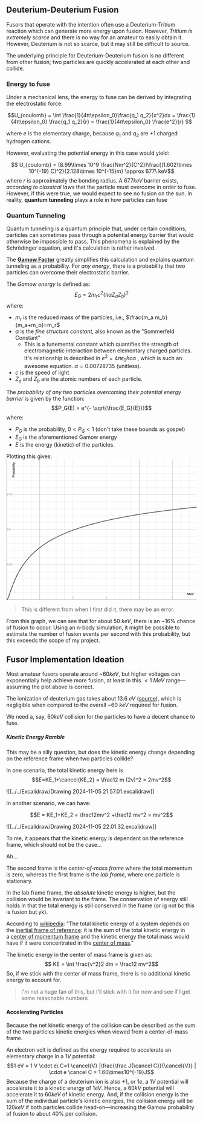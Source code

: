 ## Deuterium-Deuterium Fusion

Fusors that operate with the intention often use a Deuterium-Tritium reaction which can generate more energy upon fusion. However, *Tritium is extremely scarce* and there is no way for an amateur to easily obtain it. However, Deuterium is not so scarce, but it may still be difficult to source.

The underlying principle for Deuterium-Deuterium fusion is no different from other fusion; two particles are quickly accelerated at each other and collide.

### Energy to fuse

Under a mechanical lens, the energy to fuse can be derived by integrating the electrostatic force:

$$U_{coulomb} = \int \frac{1}{4π\epsilon_0}\frac{q_1 q_2}{x^2}dx = \frac{1}{4π\epsilon_0} \frac{q_1 q_2}{r} = \frac{1}{4π\epsilon_0} \frac{e^2}{r}  $$

where $e$ is the elementary charge, because $q_1$ and $q_2$ are $+1$ charged hydrogen cations.

However, evaluating the potential energy in this case would yield:

$$ U_{coulomb} = (8.99\times 10^9 \frac{Nm^2}{C^2})\frac{(1.602\times 10^{-19} C)^2}{2.128\times 10^{-15}m} \approx 677\ keV$$
where $r$ is approximately the bonding radius.
A $677keV$ barrier exists, *according to classical laws* that the particle must overcome in order to fuse. However, if this were true, we would expect to see no fusion on the sun. In reality, **quantum tunneling** plays a role in how particles can fuse

### Quantum Tunneling

Quantum tunneling is a quantum principle that, under certain conditions, particles can sometimes pass through a potential energy barrier that would otherwise be impossible to pass. This phenomena is explained by the Schrödinger equation, and it's calculation is rather involved.

The [**Gamow Factor**](https://en.wikipedia.org/wiki/Gamow_factor) greatly simplifies this calculation and explains quantum tunneling as a probability. For *any energy*, there is a probability that two particles can overcome their electrostatic barrier.

The *Gamow energy* is defined as:
$$E_G = 2m_rc^2(π\alpha Z_a Z_b)^2$$
where:
- $m_r$ is the reduced mass of the particles, i.e., $\frac{m_a m_b}{m_a+m_b}=m_r$ 
- $\alpha$ is the *fine structure constant*, also known as the "Sommerfeld Constant"
	- This is a funemental constant which quantifies the strength of electromagnetic interaction between elementary charged particles. It's relationship is described in $e^2=4π\epsilon_0 \bar h c \alpha$ , which is such an awesome equation. $\alpha = 0.00728735$ (unitless).
- $c$ is the speed of light
- $Z_a$ and $Z_b$ are the atomic numbers of each particle.

The *probability of any two particles overcoming their potential energy barrier* is given by the function:
$$P_G(E) = e^{- \sqrt{\frac{E_G}{E}}}$$
where:
- $P_G$ is the probability, $0 < P_G < 1$  (don't take these bounds as gospel)
- $E_G$ is the aforementioned Gamow energy
- $E$ is the energy (kinetic) of the particles.

Plotting this gives:
![](../../media/Pasted%20image%2020241105214223.webp)

> This is different from when I first did it, there may be an error.

From this graph, we can see that for about $50\ keV$, there is an ~16% chance of fusion to occur. Using an n-body simulation, it might be possible to estimate the number of fusion events per second with this probability, but this exceeds the scope of my project. 

## Fusor Implementation Ideation

Most amateur fusors operate around ~$60keV$, but higher voltages can exponentially help achieve more fusion, at least in this $<1\ MeV$ range—assuming the plot above is correct. 

The ionization of deuterium gas takes about $13.6\ eV$ ([source](https://en.wikipedia.org/wiki/Ionization_energy#:~:text=Hydrogen's%20ionization%20energy%20is,is%20close%20to%20the%20nucleus.)), which is negligible when compared to the overall ~$60\ keV$ required for fusion. 

We need a, say, $60 keV$ collision for the particles to have a decent chance to fuse. 

##### Kinetic Energy Ramble
This may be a silly question, but does the kinetic energy change depending on the reference frame when two particles collide?

In one scenario, the total kinetic energy here is
$$E=KE_1+\cancel{KE_2} = \frac12 m (2v)^2 = 2mv^2$$

![[../../Excalidraw/Drawing 2024-11-05 21.57.01.excalidraw]]

In another scenario, we can have:

$$E = KE_1+KE_2 = \frac12mv^2 +\frac12 mv^2 = mv^2$$

![[../../Excalidraw/Drawing 2024-11-05 22.01.32.excalidraw]]

To me, it appears that the kinetic energy is dependent on the reference frame, which should not be the case...

Ah...

The second frame is the *center-of-mass frame* where the total momentum is zero, whereas the first frame is the *lab frame*, where one particle is stationary.

In the lab frame frame, the *absolute* kinetic energy is higher, but the collision would be invariant to the frame. The conservation of energy still holds in that the total energy is still conserved in the frame (or ig not bc this is fusion but yk).

According to [wikipedia](https://en.wikipedia.org/wiki/Kinetic_energy): "The total kinetic energy of a system depends on the [inertial frame of reference](https://en.wikipedia.org/wiki/Inertial_frame_of_reference "Inertial frame of reference"): it is the sum of the total kinetic energy in a [center of momentum frame](https://en.wikipedia.org/wiki/Center_of_momentum_frame "Center of momentum frame") and the kinetic energy the total mass would have if it were concentrated in the [center of mass](https://en.wikipedia.org/wiki/Center_of_mass "Center of mass")."

The kinetic energy in the center of mass frame is given as:
$$ KE = \int \frac{v^2}2 dm = \frac12 mv^2$$
So, if we stick with the center of mass frame, there is no additional kinetic energy to account for. 

> I'm not a huge fan of this, but I'll stick with it for now and see if I get some reasonable numbers

#### Accelerating Particles

Because the net kinetic energy of the collision can be described as the sum of the two particles kinetic energies when viewed from a center-of-mass frame. 

An electron volt is defined as the energy required to accelerate an elementary charge in a $1V$ potential:
$$1 eV = 1 V \cdot e\ C=1 \cancel{V} |\frac{\frac J{\cancel C}}{\cancel{V}} | \cdot e \cancel C = 1.60\times10^{-19}J$$
Because the charge of a deuterium ion is also $+1$, or $1e$, a $1V$ potential will accelerate it to a kinetic energy of $1eV$. Hence, a $60kV$ potential will accelerate it to $60keV$ of kinetic energy. And, if the collision energy is the sum of the individual particle's kinetic energies, the collision energy will be $120keV$ if both particles collide head-on—increasing the Gamow probability of fusion to about 40% per collision.
